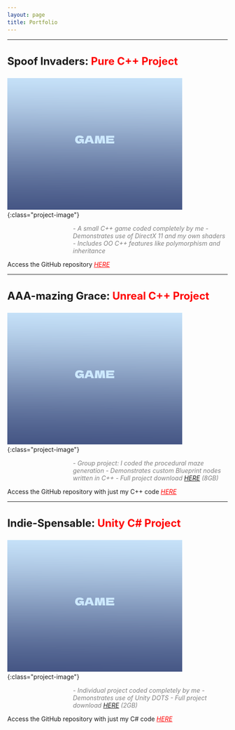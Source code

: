 ```yaml
---
layout: page
title: Portfolio
---
```


<style>
  .project-title
  {
    font-size: 24px;
	font-weight: bold;
	padding-top: 10px;
  }
  
  .project-image
  {
	display: block;
	margin-left: auto;
	margin-right: auto;
  }
  
  .project-type
  {
	color: red;
  }
  
  .project-desc
  {
	text-align: left;
	padding-left: 150px;
  
	font-style: italic;
	color: grey;
  }
  
  .project-link, .project-link:visited
  {
	font-style: italic;
	color: red;
  }
  .project-link:hover
  {
	text-decoration: underline;
  }
  
  
</style>

----------------------

<p class="project-title">Spoof Invaders: <span class="project-type">Pure C++ Project</span></p>

![ScreenshotA-Image](/image/Screenshot.png){:class="project-image"}

<div class="project-desc" markdown="1">
- A small C++ game coded completely by me
- Demonstrates use of DirectX 11 and my own shaders
- Includes OO C++ features like polymorphism and inheritance
</div>
 
Access the GitHub repository <a href="https://www.example.com" class="project-link">HERE</a>

----------------------

<p class="project-title">AAA-mazing Grace: <span class="project-type">Unreal C++ Project</span></p>

![ScreenshotB-Image](/image/Screenshot.png){:class="project-image"}

<div class="project-desc" markdown="1">
- Group project: I coded the procedural maze generation
- Demonstrates custom Blueprint nodes written in C++
- Full project download <a href="https://www.example.com">HERE</a> (8GB)
</div>
 
Access the GitHub repository with just my C++ code <a href="https://www.example.com" class="project-link">HERE</a>

----------------------

<p class="project-title">Indie-Spensable: <span class="project-type">Unity C# Project</span></p>

![ScreenshotC-Image](/image/Screenshot.png){:class="project-image"}

<div class="project-desc" markdown="1">
- Individual project coded completely by me
- Demonstrates use of Unity DOTS
- Full project download <a href="https://www.example.com">HERE</a> (2GB)
</div>
 
Access the GitHub repository with just my C# code <a href="https://www.example.com" class="project-link">HERE</a>
